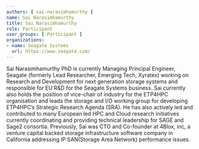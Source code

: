 ```yaml
---
authors: [ sai-narasimhamurthy ]
name: Sai Narasimhamurthy 
title: Sai Narasimhamurthy
role: Participant
user_groups: [ Participant ]
organizations:
- name: Seagate Systems
  url: https://www.seagate.com/
---
```


Sai Narasimhamurthy PhD  is currently Managing Principal Engineer, Seagate (formerly Lead Researcher, Emerging Tech, Xyratex) working on Research and Development for next generation storage systems and responsible for EU R\&D for the Seagate Systems business. Sai currently also holds the position of vice-chair of industry for the ETP4HPC organisation and leads the storage and I/O working group for developing ETP4HPC’s Strategic Research Agenda (SRA). He has also actively led and contributed to many European led HPC and Cloud research initiatives currently coordinating and providing technical leadership for SAGE and Sage2 consortia. Previously, Sai was CTO and Co-founder at 4Blox, inc, a venture capital backed storage infrastructure software company in California addressing IP SAN(Storage Area Network) performance issues.
 
